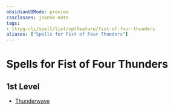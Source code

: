 ```yaml
---
obsidianUIMode: preview
cssclasses: json5e-note
tags:
- ttrpg-cli/spell/list/optfeature/fist-of-four-thunders
aliases: ["Spells for Fist of Four Thunders"]
---
```

# Spells for Fist of Four Thunders

## 1st Level

- [Thunderwave](Misc%20Files/CLI/compendium/spells/thunderwave-xphb.md "XPHB")